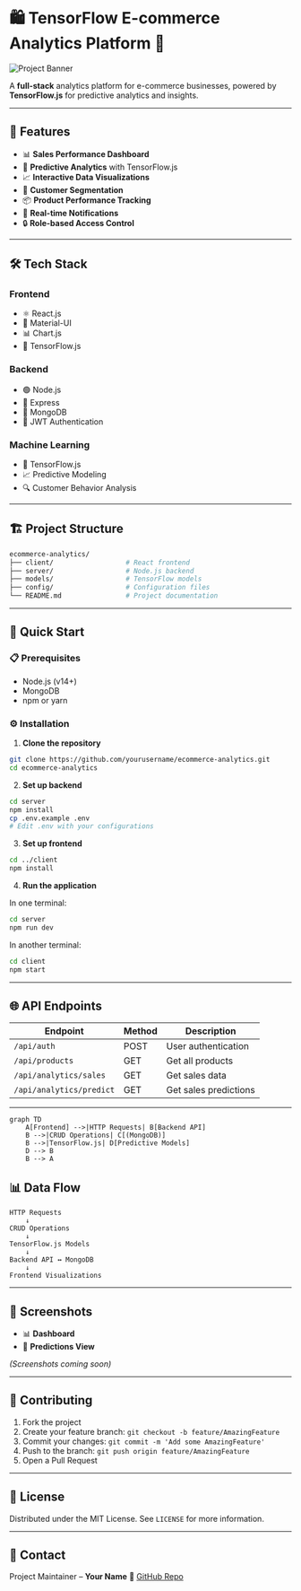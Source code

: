
# 🛍️ TensorFlow E-commerce Analytics Platform 🚀

![Project Banner](https://via.placeholder.com/1200x400/3f51b5/ffffff?text=E-commerce+Analytics+Platform)

A **full-stack** analytics platform for e-commerce businesses, powered by **TensorFlow.js** for predictive analytics and insights.

---

## 🌟 Features

- 📊 **Sales Performance Dashboard**
- 🔮 **Predictive Analytics** with TensorFlow.js
- 📈 **Interactive Data Visualizations**
- 👥 **Customer Segmentation**
- 📦 **Product Performance Tracking**
- 🔔 **Real-time Notifications**
- 🔒 **Role-based Access Control**

---

## 🛠️ Tech Stack

### Frontend
- ⚛️ React.js  
- 🎨 Material-UI  
- 📊 Chart.js  
- 🤖 TensorFlow.js  

### Backend
- 🟢 Node.js  
- 🚀 Express  
- 🍃 MongoDB  
- 🔑 JWT Authentication  

### Machine Learning
- 🧠 TensorFlow.js  
- 📈 Predictive Modeling  
- 🔍 Customer Behavior Analysis  

---

## 🏗️ Project Structure

```bash
ecommerce-analytics/
├── client/                  # React frontend
├── server/                  # Node.js backend
├── models/                  # TensorFlow models
├── config/                  # Configuration files
└── README.md                # Project documentation
````

---

## 🚀 Quick Start

### 📋 Prerequisites

* Node.js (v14+)
* MongoDB
* npm or yarn

### ⚙️ Installation

1. **Clone the repository**

```bash
git clone https://github.com/yourusername/ecommerce-analytics.git
cd ecommerce-analytics
```

2. **Set up backend**

```bash
cd server
npm install
cp .env.example .env
# Edit .env with your configurations
```

3. **Set up frontend**

```bash
cd ../client
npm install
```

4. **Run the application**

In one terminal:

```bash
cd server
npm run dev
```

In another terminal:

```bash
cd client
npm start
```

---

## 🌐 API Endpoints

| Endpoint                 | Method | Description           |
| ------------------------ | ------ | --------------------- |
| `/api/auth`              | POST   | User authentication   |
| `/api/products`          | GET    | Get all products      |
| `/api/analytics/sales`   | GET    | Get sales data        |
| `/api/analytics/predict` | GET    | Get sales predictions |

---
```code
graph TD
    A[Frontend] -->|HTTP Requests| B[Backend API]
    B -->|CRUD Operations| C[(MongoDB)]
    B -->|TensorFlow.js| D[Predictive Models]
    D --> B
    B --> A
```

## 📊 Data Flow

```text
HTTP Requests
    ↓
CRUD Operations
    ↓
TensorFlow.js Models
    ↓
Backend API ↔ MongoDB
    ↓
Frontend Visualizations
```

---

## 📸 Screenshots

* 📊 **Dashboard**
* 🔮 **Predictions View**

*(Screenshots coming soon)*

---

## 🤝 Contributing

1. Fork the project
2. Create your feature branch: `git checkout -b feature/AmazingFeature`
3. Commit your changes: `git commit -m 'Add some AmazingFeature'`
4. Push to the branch: `git push origin feature/AmazingFeature`
5. Open a Pull Request

---

## 📜 License

Distributed under the MIT License. See `LICENSE` for more information.

---

## 📧 Contact

Project Maintainer – **Your Name**
🔗 [GitHub Repo](https://github.com/Willie-Conway/ecommerce-analytics)


